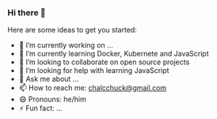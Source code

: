 ### Hi there 👋


Here are some ideas to get you started:

- 🔭 I’m currently working on ...
- 🌱 I’m currently learning Docker, Kubernete and JavaScript
- 👯 I’m looking to collaborate on open source projects
- 🤔 I’m looking for help with learning JavaScript
- 💬 Ask me about ...
- 📫 How to reach me: chalcchuck@gmail.com
- 😄 Pronouns: he/him
- ⚡ Fun fact: ...
